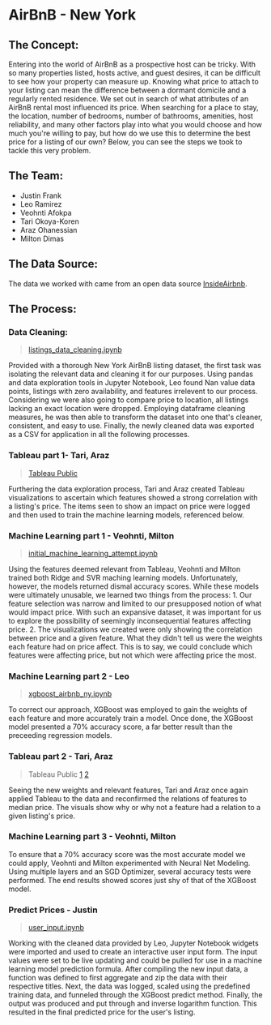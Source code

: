 # AirBnB - New York

## The Concept:
Entering into the world of AirBnB as a prospective host can be tricky. With so many properties listed, hosts active, and guest desires, it can be difficult to see how your property can measure up. Knowing what price to attach to your listing can mean the difference between a dormant domicile and a regularly rented residence. We set out in search of what attributes of an AirBnB rental most influenced its price. When searching for a place to stay, the location, number of bedrooms, number of bathrooms, amenities, host reliability, and many other factors play into what you would choose and how much you're willing to pay, but how do we use this to determine the best price for a listing of our own? Below, you can see the steps we took to tackle this very problem.

## The Team:
- Justin Frank
- Leo Ramirez
- Veohnti Afokpa
- Tari Okoya-Koren
- Araz Ohanessian
- Milton Dimas

## The Data Source:
The data we worked with came from an open data source [InsideAirbnb](http://insideairbnb.com/get-the-data.html).

## The Process:
    
### Data Cleaning:
>[listings_data_cleaning.ipynb](https://github.com/Justin-FrankGH/project3/blob/master/listings_data_cleaning.ipynb)

Provided with a thorough New York AirBnB listing dataset, the first task was isolating the relevant data and cleaning it for our purposes. Using pandas and data exploration tools in Jupyter Notebook, Leo found Nan value data points, listings with zero availability, and features irrelevent to our process. Considering we were also going to compare price to location, all listings lacking an exact location were dropped. Employing dataframe cleaning measures, he was then able to transform the dataset into one that's cleaner, consistent, and easy to use. Finally, the newly cleaned data was exported as a CSV for application in all the following processes.
        
### Tableau part 1- Tari, Araz
>[Tableau Public](https://public.tableau.com/profile/tariere#!/vizhome/AirBnBFeatures-HypothesizedImpactfulFeatures/ZipCode) 

Furthering the data exploration process, Tari and Araz created Tableau visualizations to ascertain which features showed a strong correlation with a listing's price. The items seen to show an impact on price were logged and then used to train the machine learning models, referenced below.

### Machine Learning part 1 - Veohnti, Milton
>[initial_machine_learning_attempt.ipynb](https://github.com/Justin-FrankGH/project3/blob/master/jupyter_notebooks/initial_machine_learning_attempt.ipynb)

Using the features deemed relevant from Tableau, Veohnti and Milton trained both Ridge and SVR maching learning models. Unfortunately, however, the models returned dismal accuracy scores. While these models were ultimately unusable, we learned two things from the process:
    1. Our feature selection was narrow and limited to our presupposed notion of what would impact price. With such an expansive dataset, it was important for us to explore the possibility of seemingly inconsequential features affecting price. 
    2. The visualizations we created were only showing the correlation between price and a given feature. What they didn't tell us were the weights each feature had on price affect. This is to say, we could conclude which features were affecting price, but not which were affecting price the most.
    
### Machine Learning part 2 - Leo
>[xgboost_airbnb_ny.ipynb](https://github.com/Justin-FrankGH/project3/blob/master/jupyter_notebooks/xgboost_airbnb_ny.ipynb)

To correct our approach, XGBoost was employed to gain the weights of each feature and more accurately train a model. Once done, the XGBoost model presented a 70% accuracy score, a far better result than the preceeding regression models. 

### Tableau part 2 - Tari, Araz
>Tableau Public [1](https://public.tableau.com/profile/araz.ohanessian#!/vizhome/RoomType_15934540785170/ReviewScores?publish=yes) [2](https://public.tableau.com/profile/tariere#!/vizhome/AirBnB-Amentities/AmenitiesvsMedianPrice?publish=yes)

Seeing the new weights and relevant features, Tari and Araz once again applied Tableau to the data and reconfirmed the relations of features to median price. The visuals show why or why not a feature had a relation to a given listing's price.

### Machine Learning part 3 - Veohnti, Milton

To ensure that a 70% accuracy score was the most accurate model we could apply, Veohnti and Milton experimented with Neural Net Modeling. Using multiple layers and an SGD Optimizer, several accuracy tests were performed. The end results showed scores just shy of that of the XGBoost model. 

### Predict Prices	- Justin
>[user_input.ipynb](https://github.com/Justin-FrankGH/project3/blob/master/jupyter_notebooks/user_input.ipynb)

Working with the cleaned data provided by Leo, Jupyter Notebook widgets were imported and used to create an interactive user input form. The input values were set to be live updating and could be pulled for use in a machine learning model prediction formula. After compiling the new input data, a function was defined to first aggregate and zip the data with their respective titles. Next, the data was logged, scaled using the predefined training data, and funneled through the XGBoost predict method. Finally, the output was produced and put through and inverse logarithm function. This resulted in the final predicted price for the user's listing. 

